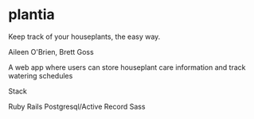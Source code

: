 # plantia
Keep track of your houseplants, the easy way.

Aileen O'Brien, Brett Goss

A web app where users can store houseplant care information and track watering schedules

Stack

Ruby
Rails
Postgresql/Active Record
Sass
